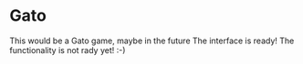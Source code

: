Gato
====
This would be a Gato game, maybe in the future
The interface is ready!
The functionality is not rady yet!
:-)
